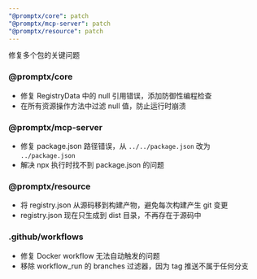 ```yaml
---
"@promptx/core": patch
"@promptx/mcp-server": patch
"@promptx/resource": patch
---
```


修复多个包的关键问题

### @promptx/core
- 修复 RegistryData 中的 null 引用错误，添加防御性编程检查
- 在所有资源操作方法中过滤 null 值，防止运行时崩溃

### @promptx/mcp-server
- 修复 package.json 路径错误，从 `../../package.json` 改为 `../package.json`
- 解决 npx 执行时找不到 package.json 的问题

### @promptx/resource
- 将 registry.json 从源码移到构建产物，避免每次构建产生 git 变更
- registry.json 现在只生成到 dist 目录，不再存在于源码中

### .github/workflows
- 修复 Docker workflow 无法自动触发的问题
- 移除 workflow_run 的 branches 过滤器，因为 tag 推送不属于任何分支